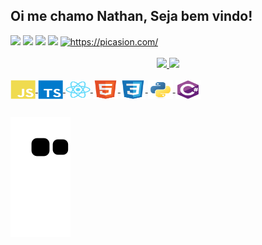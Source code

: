 ## Oi me chamo Nathan, Seja bem vindo!

<div> 
  <a href="https://www.instagram.com/thanan_leo/" target="_blank"><img src="https://img.shields.io/badge/-Instagram-%23E4405F?style=for-the-badge&logo=instagram&logoColor=white" target="_blank" height="40"></a>
 	<a href="https://www.twitch.tv/thananz" target="_blank"><img src="https://img.shields.io/badge/Twitch-9146FF?style=for-the-badge&logo=twitch&logoColor=white" target="_blank" height="40"></a>
  <a href = "mailto:nathanflorentino1@gmail.com"><img src="https://img.shields.io/badge/-Gmail-%23333?style=for-the-badge&logo=gmail&logoColor=white" target="_blank" height="40"></a>
  <a href="https://www.linkedin.com/in/nathan-leonardo-018222174" target="_blank"><img src="https://cdn.jsdelivr.net/gh/devicons/devicon/icons/linkedin/linkedin-original.svg" target="_blank" height="40"></a> 
  <a href="https://picasion.com/"><img src="https://i.picasion.com/pic92/cba33b1d94f27c16d2e2dadd2f157ce1.gif" width="200" height="200" border="0" alt="https://picasion.com/" /></a><br/>
</div>
<br>
<div align="center">
  <a href="https://github.com/Nathan-Leonardo">
  <img height="180em" src="https://github-readme-stats.vercel.app/api?username=Nathan-Leonardo&show_icons=true&theme=dark&include_all_commits=true&count_private=true"/>
  <img height="180em" src="https://github-readme-stats.vercel.app/api/top-langs/?username=Nathan-Leonardo&layout=compact&langs_count=7&theme=dark"/>
</div>
<div style="display: inline_block"><br>
  <img align="center" alt="Rafa-Js" height="30" width="40" src="https://raw.githubusercontent.com/devicons/devicon/master/icons/javascript/javascript-plain.svg">
  <img align="center" alt="Rafa-Ts" height="30" width="40" src="https://raw.githubusercontent.com/devicons/devicon/master/icons/typescript/typescript-plain.svg">
  <img align="center" alt="Rafa-React" height="30" width="40" src="https://raw.githubusercontent.com/devicons/devicon/master/icons/react/react-original.svg">
  <img align="center" alt="Rafa-HTML" height="30" width="40" src="https://raw.githubusercontent.com/devicons/devicon/master/icons/html5/html5-original.svg">
  <img align="center" alt="Rafa-CSS" height="30" width="40" src="https://raw.githubusercontent.com/devicons/devicon/master/icons/css3/css3-original.svg">
  <img align="center" alt="Rafa-Python" height="30" width="40" src="https://raw.githubusercontent.com/devicons/devicon/master/icons/python/python-original.svg">
  <img align="center" alt="Rafa-Csharp" height="30" width="40" src="https://raw.githubusercontent.com/devicons/devicon/master/icons/csharp/csharp-original.svg">

  
  ##
 
<div>  
 
  ![Snake animation](https://github.com/rafaballerini/rafaballerini/blob/output/github-contribution-grid-snake.svg)
 
</div>
